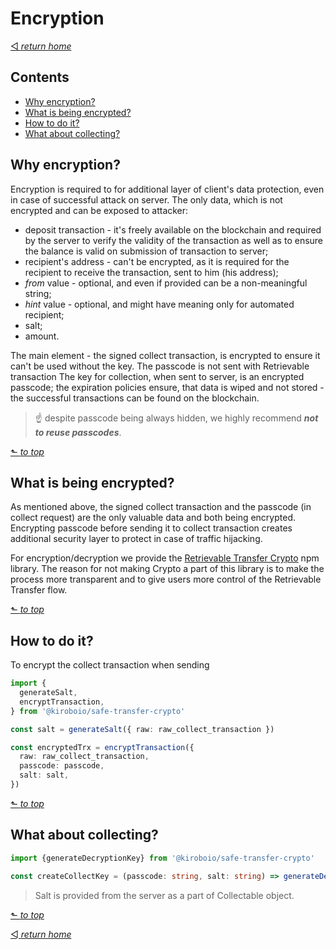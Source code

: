 # Encryption
[◅ _return home_](api.md#api-documentation)

## Contents

- [Why encryption?](#why-encryption)
- [What is being encrypted?](#what-is-being-encrypted)
- [How to do it?](#how-to-do-it)
- [What about collecting?](#what-about-collecting)

## Why encryption?

Encryption is required to for additional layer of client's data protection, even in case of  successful attack on server. The only data, which is not encrypted and can be exposed to attacker:
- deposit transaction - it's freely available on the blockchain and required by the server to verify the validity of the transaction as well as to ensure the balance is valid on submission of transaction to server;
- recipient's address - can't be encrypted, as it is required for the recipient to receive the transaction, sent to him (his address);
- *from* value - optional, and even if provided can be a non-meaningful string;
- *hint* value - optional, and might have meaning only for  automated recipient;
- salt;
- amount.

The main element - the signed collect transaction, is encrypted to ensure it can't be used without the key. The passcode is not sent with Retrievable transaction The key for collection, when sent to server, is an encrypted passcode;  the expiration policies ensure, that data is wiped and not stored - the successful transactions can be found on the blockchain.
> ☝ despite passcode being always hidden, we highly recommend ___not to reuse passcodes___.

[⬑ _to top_](#encryption)

## What is being encrypted?

As mentioned above, the signed collect transaction and the passcode (in collect request) are the only valuable data and both being encrypted. Encrypting passcode before sending it to collect transaction creates additional security layer to protect in case of traffic hijacking.

For encryption/decryption we provide the [Retrievable Transfer Crypto](https://github.com/kiroboio/ki-safe-transfer-crypto) npm library. The reason for not making Crypto a part of this library is to make the process more transparent and to give users more control of the Retrievable Transfer flow.

[⬑ _to top_](#encryption)

## How to do it?

To encrypt the collect transaction when sending

```TypeScript
import {
  generateSalt,
  encryptTransaction,
} from '@kiroboio/safe-transfer-crypto'

const salt = generateSalt({ raw: raw_collect_transaction })

const encryptedTrx = encryptTransaction({
  raw: raw_collect_transaction,
  passcode: passcode,
  salt: salt,
})
```

[⬑ _to top_](#encryption)

## What about collecting?

```TypeScript
import {generateDecryptionKey} from '@kiroboio/safe-transfer-crypto'

const createCollectKey = (passcode: string, salt: string) => generateDecryptionKey({ passcode, salt })
```
> Salt is provided from the server as a part of Collectable object.

[⬑ _to top_](#encryption)

[◅ _return home_](api.md#api-documentation)